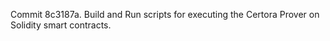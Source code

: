 Commit 8c3187a.                    Build and Run scripts for executing the Certora Prover on Solidity smart contracts.